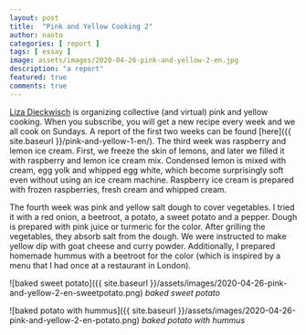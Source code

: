 ```yaml
---
layout: post
title:  "Pink and Yellow Cooking 2"
author: naoto
categories: [ report ]
tags: [ essay ]
image: assets/images/2020-04-26-pink-and-yellow-2-en.jpg
description: "a report"
featured: true
comments: true
---
```


[Liza Dieckwisch](https://www.instagram.com/lizadieckwisch/) is organizing collective (and virtual) pink and yellow cooking. When you subscribe, you will get a new recipe every week and we all cook on Sundays. A report of the first two weeks can be found [here]({{ site.baseurl }}/pink-and-yellow-1-en/). The third week was raspberry and lemon ice cream. First, we freeze the skin of lemons, and later we filled it with raspberry and lemon ice cream mix. Condensed lemon is mixed with cream, egg yolk and whipped egg white, which become surprisingly soft even without using an ice cream machine. Raspberry ice cream is prepared with frozen raspberries, fresh cream and whipped cream.

The fourth week was pink and yellow salt dough to cover vegetables. I tried it with a red onion, a beetroot, a potato, a sweet potato and a pepper. Dough is prepared with pink juice or turmeric for the color. After grilling the vegetables, they absorb salt from the dough. We were instructed to make yellow dip with goat cheese and curry powder. Additionally, I prepared homemade hummus with a beetroot for the color (which is inspired by a menu that I had once at a restaurant in London).

![baked sweet potato]({{ site.baseurl }}/assets/images/2020-04-26-pink-and-yellow-2-en-sweetpotato.png)
*baked sweet potato*

![baked potato with hummus]({{ site.baseurl }}/assets/images/2020-04-26-pink-and-yellow-2-en-potato.png)
*baked potato with hummus*
